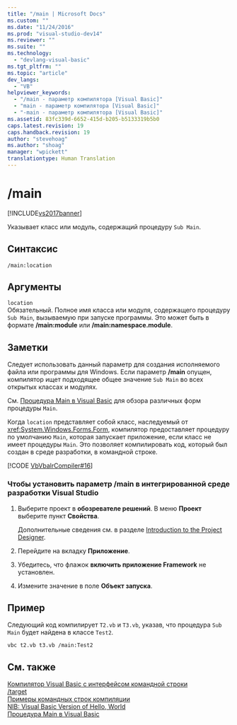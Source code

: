 ```yaml
---
title: "/main | Microsoft Docs"
ms.custom: ""
ms.date: "11/24/2016"
ms.prod: "visual-studio-dev14"
ms.reviewer: ""
ms.suite: ""
ms.technology: 
  - "devlang-visual-basic"
ms.tgt_pltfrm: ""
ms.topic: "article"
dev_langs: 
  - "VB"
helpviewer_keywords: 
  - "/main - параметр компилятора [Visual Basic]"
  - "main - параметр компилятора [Visual Basic]"
  - "-main - параметр компилятора [Visual Basic]"
ms.assetid: 83fc339d-6652-415d-b205-b5133319b5b0
caps.latest.revision: 19
caps.handback.revision: 19
author: "stevehoag"
ms.author: "shoag"
manager: "wpickett"
translationtype: Human Translation
---
```

# /main
[!INCLUDE[vs2017banner](../../../csharp/includes/vs2017banner.md)]

Указывает класс или модуль, содержащий процедуру `Sub Main`.  
  
## Синтаксис  
  
```  
/main:location  
```  
  
## Аргументы  
 `location`  
 Обязательный.  Полное имя класса или модуля, содержащего процедуру `Sub Main`, вызываемую при запуске программы.  Это может быть в формате **\/main:module** или **\/main:namespace.module**.  
  
## Заметки  
 Следует использовать данный параметр для создания исполняемого файла или программы для Windows.  Если параметр **\/main** опущен, компилятор ищет подходящее общее значение `Sub Main` во всех открытых классах и модулях.  
  
 См. [Процедура Main в Visual Basic](../../../visual-basic/programming-guide/program-structure/main-procedure.md) для обзора различных форм процедуры `Main`.  
  
 Когда `location` представляет собой класс, наследуемый от <xref:System.Windows.Forms.Form>, компилятор предоставляет процедуру по умолчанию `Main`, которая запускает приложение, если класс не имеет процедуры `Main`.  Это позволяет компилировать код, который был создан в среде разработки, в командной строке.  
  
 [!CODE [VbVbalrCompiler#16](../CodeSnippet/VS_Snippets_VBCSharp/VbVbalrCompiler#16)]  
  
### Чтобы установить параметр \/main в интегрированной среде разработки Visual Studio  
  
1.  Выберите проект в **обозревателе решений**.  В меню **Проект** выберите пункт **Свойства**.  
  
     Дополнительные сведения см. в разделе [Introduction to the Project Designer](http://msdn.microsoft.com/ru-ru/898dd854-c98d-430c-ba1b-a913ce3c73d7).  
  
2.  Перейдите на вкладку **Приложение**.  
  
3.  Убедитесь, что флажок **включить приложение Framework** не установлен.  
  
4.  Измените значение в поле **Объект запуска**.  
  
## Пример  
 Следующий код компилирует `T2.vb` и `T3.vb`, указав, что процедура `Sub Main` будет найдена в классе `Test2`.  
  
```  
vbc t2.vb t3.vb /main:Test2  
```  
  
## См. также  
 [Компилятор Visual Basic с интерфейсом командной строки](../../../visual-basic/reference/command-line-compiler/index.md)   
 [\/target](../../../visual-basic/reference/command-line-compiler/target.md)   
 [Примеры командных строк компиляции](../../../visual-basic/reference/command-line-compiler/sample-compilation-command-lines.md)   
 [NIB: Visual Basic Version of Hello, World](http://msdn.microsoft.com/ru-ru/9d030b60-e148-4366-a462-69532f02294c)   
 [Процедура Main в Visual Basic](../../../visual-basic/programming-guide/program-structure/main-procedure.md)